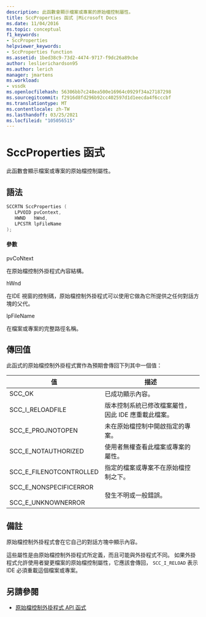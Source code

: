 ```yaml
---
description: 此函數會顯示檔案或專案的原始檔控制屬性。
title: SccProperties 函式 |Microsoft Docs
ms.date: 11/04/2016
ms.topic: conceptual
f1_keywords:
- SccProperties
helpviewer_keywords:
- SccProperties function
ms.assetid: 1bed38c9-73d2-4474-9717-f9dc26a89cbe
author: leslierichardson95
ms.author: lerich
manager: jmartens
ms.workload:
- vssdk
ms.openlocfilehash: 56306bb7c248ea500e16964c0929f34a27187298
ms.sourcegitcommit: f2916d8fd296b92cc402597d1d1eecda4f6cccbf
ms.translationtype: MT
ms.contentlocale: zh-TW
ms.lasthandoff: 03/25/2021
ms.locfileid: "105056515"
---
```

# <a name="sccproperties-function"></a>SccProperties 函式
此函數會顯示檔案或專案的原始檔控制屬性。

## <a name="syntax"></a>語法

```cpp
SCCRTN SccProperties (
   LPVOID pvContext,
   HWND   hWnd,
   LPCSTR lpFileName
);
```

#### <a name="parameters"></a>參數
 pvCoNtext

在原始檔控制外掛程式內容結構。

 hWnd

在IDE 視窗的控制碼，原始檔控制外掛程式可以使用它做為它所提供之任何對話方塊的父代。

 lpFileName

在檔案或專案的完整路徑名稱。

## <a name="return-value"></a>傳回值
 此函式的原始檔控制外掛程式實作為預期會傳回下列其中一個值：

|值|描述|
|-----------|-----------------|
|SCC_OK|已成功顯示內容。|
|SCC_I_RELOADFILE|版本控制系統已修改檔案屬性，因此 IDE 應重載此檔案。|
|SCC_E_PROJNOTOPEN|未在原始檔控制中開啟指定的專案。|
|SCC_E_NOTAUTHORIZED|使用者無權查看此檔案或專案的屬性。|
|SCC_E_FILENOTCONTROLLED|指定的檔案或專案不在原始檔控制之下。|
|SCC_E_NONSPECIFICERROR<br /><br /> SCC_E_UNKNOWNERROR|發生不明或一般錯誤。|

## <a name="remarks"></a>備註
 原始檔控制外掛程式會在它自己的對話方塊中顯示內容。

 這些屬性是由原始檔控制外掛程式所定義，而且可能與外掛程式不同。 如果外掛程式允許使用者變更檔案的原始檔控制屬性，它應該會傳回， `SCC_I_RELOAD` 表示 IDE 必須重載這個檔案或專案。

## <a name="see-also"></a>另請參閱
- [原始檔控制外掛程式 API 函式](../extensibility/source-control-plug-in-api-functions.md)
